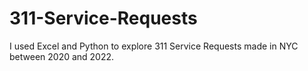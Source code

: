 # 311-Service-Requests
I used Excel and Python to explore 311 Service Requests made in NYC between 2020 and 2022.
